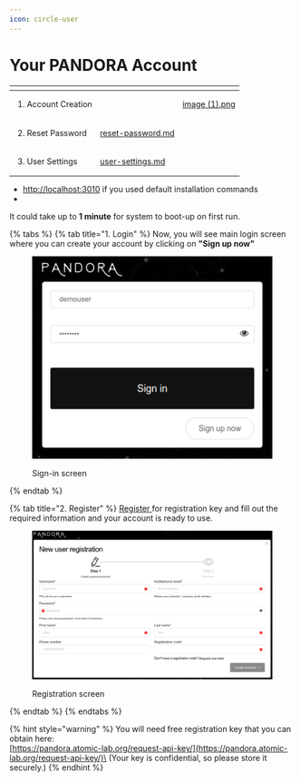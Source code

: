 ```yaml
---
icon: circle-user
---
```


# Your PANDORA Account

<table data-view="cards"><thead><tr><th></th><th data-type="content-ref"></th><th data-hidden data-card-cover data-type="files"></th></tr></thead><tbody><tr><td><ol><li>Account Creation </li></ol></td><td></td><td><a href="../../.gitbook/assets/image (1).png">image (1).png</a></td></tr><tr><td><ol start="2"><li>Reset Password</li></ol></td><td><a href="reset-password.md">reset-password.md</a></td><td></td></tr><tr><td><ol start="3"><li>User Settings</li></ol></td><td><a href="user-settings.md">user-settings.md</a></td><td></td></tr></tbody></table>

* [http://localhost:3010](http://localhost:3010) if you used default installation commands
*

It could take up to **1 minute** for system to boot-up on first run.

{% tabs %}
{% tab title="1. Login" %}
Now, you will see main login screen where you can create  your account by clicking on **"Sign up now"**

<figure><img src="../../.gitbook/assets/login.png" alt=""><figcaption><p>Sign-in screen</p></figcaption></figure>
{% endtab %}

{% tab title="2. Register" %}
[Register ](https://pandora.atomic-lab.org/request-api-key/)for registration key and fill out the required information and your account is ready to use.&#x20;

<figure><img src="../../.gitbook/assets/register.png" alt=""><figcaption><p>Registration screen</p></figcaption></figure>
{% endtab %}
{% endtabs %}

{% hint style="warning" %}
You will need free registration key that you can obtain here:\
[https://pandora.atomic-lab.org/request-api-key/](https://pandora.atomic-lab.org/request-api-key/)\
(Your key is confidential, so please store it securely.)
{% endhint %}

